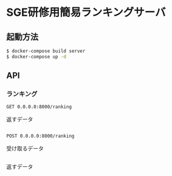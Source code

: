 # SGE研修用簡易ランキングサーバ

## 起動方法

```sh
$ docker-compose build server
$ docker-compose up -d
```

## API

### ランキング

```sh
GET 0.0.0.0:8000/ranking
```

返すデータ

```
```

```sh
POST 0.0.0.0:8000/ranking
```

受け取るデータ

```
```

返すデータ

```
```